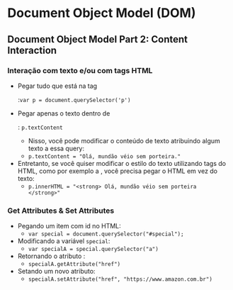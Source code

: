# Document Object Model (DOM)

## Document Object Model Part 2: Content Interaction

### Interação com texto e/ou com tags HTML

* Pegar tudo que está na tag <p>:`var p = document.querySelector('p')`
* Pegar apenas o texto dentro de <p>: `p.textContent`
  * Nisso, você pode modificar o conteúdo de texto atribuindo algum texto a essa query:
  *  `p.textContent = "Olá, mundão véio sem porteira." `
* Entretanto, se você quiser modificar o estilo do texto utilizando tags do HTML, como por exemplo a <strong></strong>, você precisa pegar o HTML em vez do texto:
  * `p.innerHTML = "<strong> Olá, mundão véio sem porteira </strong>"`

### Get Attributes & Set Attributes

* Pegando um item com id no HTML:
  * `var special = document.querySelector("#special");`
* Modificando a variável `special`:
  * `var specialA = special.querySelector("a")`
* Retornando o atributo :
  * `specialA.getAttribute("href")`
* Setando um novo atributo:
  * `specialA.setAttribute("href", "https://www.amazon.com.br")`